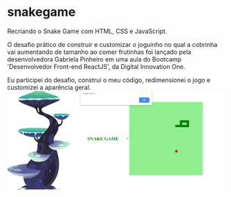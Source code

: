 # snakegame
Recriando o Snake Game com HTML, CSS e JavaScript.

O desafio prático de construir e customizar o joguinho no qual a cobrinha vai aumentando de tamanho ao comer frutinhas foi lançado pela desenvolvedora Gabriela Pinheiro em uma aula do Bootcamp 'Desenvolvedor Front-end ReactJS', da Digital Innovation One.

Eu participei do desafio, construí o meu código, redimensionei o jogo e customizei a aparência geral.
![](https://github.com/miriane-m/snakegame/blob/master/SnakeGame.png)
